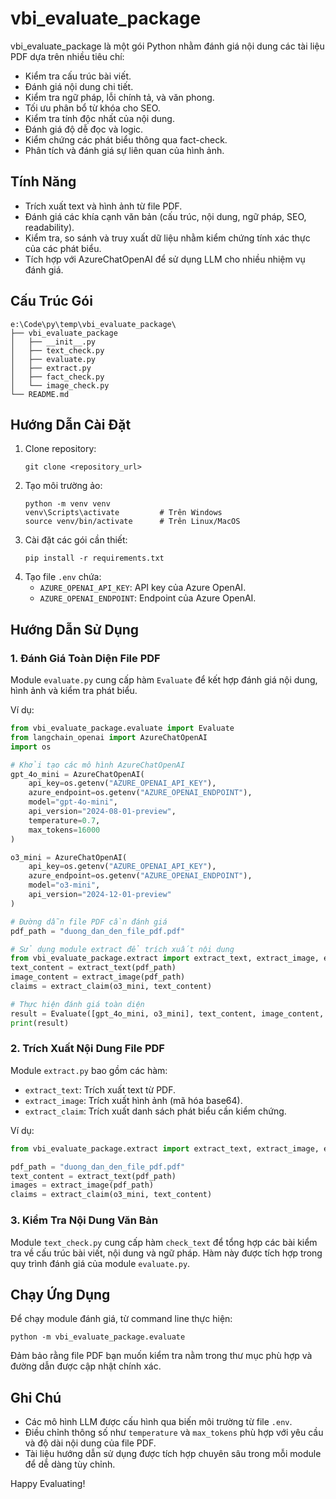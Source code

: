 # vbi_evaluate_package

vbi_evaluate_package là một gói Python nhằm đánh giá nội dung các tài liệu PDF dựa trên nhiều tiêu chí:
- Kiểm tra cấu trúc bài viết.
- Đánh giá nội dung chi tiết.
- Kiểm tra ngữ pháp, lỗi chính tả, và văn phong.
- Tối ưu phân bổ từ khóa cho SEO.
- Kiểm tra tính độc nhất của nội dung.
- Đánh giá độ dễ đọc và logic.
- Kiểm chứng các phát biểu thông qua fact-check.
- Phân tích và đánh giá sự liên quan của hình ảnh.

## Tính Năng

- Trích xuất text và hình ảnh từ file PDF.
- Đánh giá các khía cạnh văn bản (cấu trúc, nội dung, ngữ pháp, SEO, readability).
- Kiểm tra, so sánh và truy xuất dữ liệu nhằm kiểm chứng tính xác thực của các phát biểu.
- Tích hợp với AzureChatOpenAI để sử dụng LLM cho nhiều nhiệm vụ đánh giá.

## Cấu Trúc Gói

```
e:\Code\py\temp\vbi_evaluate_package\
├── vbi_evaluate_package
│   ├── __init__.py
│   ├── text_check.py
│   ├── evaluate.py
│   ├── extract.py
│   ├── fact_check.py
│   └── image_check.py
└── README.md
```

## Hướng Dẫn Cài Đặt

1. Clone repository:
   ```
   git clone <repository_url>
   ```
2. Tạo môi trường ảo:
   ```
   python -m venv venv
   venv\Scripts\activate         # Trên Windows
   source venv/bin/activate      # Trên Linux/MacOS
   ```
3. Cài đặt các gói cần thiết:
   ```
   pip install -r requirements.txt
   ```
4. Tạo file `.env` chứa:
   - `AZURE_OPENAI_API_KEY`: API key của Azure OpenAI.
   - `AZURE_OPENAI_ENDPOINT`: Endpoint của Azure OpenAI.

## Hướng Dẫn Sử Dụng

### 1. Đánh Giá Toàn Diện File PDF

Module `evaluate.py` cung cấp hàm `Evaluate` để kết hợp đánh giá nội dung, hình ảnh và kiểm tra phát biểu.

Ví dụ:
```python
from vbi_evaluate_package.evaluate import Evaluate
from langchain_openai import AzureChatOpenAI
import os

# Khởi tạo các mô hình AzureChatOpenAI
gpt_4o_mini = AzureChatOpenAI(
    api_key=os.getenv("AZURE_OPENAI_API_KEY"),
    azure_endpoint=os.getenv("AZURE_OPENAI_ENDPOINT"),
    model="gpt-4o-mini",
    api_version="2024-08-01-preview",
    temperature=0.7,
    max_tokens=16000
)

o3_mini = AzureChatOpenAI(
    api_key=os.getenv("AZURE_OPENAI_API_KEY"),
    azure_endpoint=os.getenv("AZURE_OPENAI_ENDPOINT"),
    model="o3-mini",
    api_version="2024-12-01-preview"
)

# Đường dẫn file PDF cần đánh giá
pdf_path = "duong_dan_den_file_pdf.pdf"

# Sử dụng module extract để trích xuất nội dung
from vbi_evaluate_package.extract import extract_text, extract_image, extract_claim
text_content = extract_text(pdf_path)
image_content = extract_image(pdf_path)
claims = extract_claim(o3_mini, text_content)

# Thực hiện đánh giá toàn diện
result = Evaluate([gpt_4o_mini, o3_mini], text_content, image_content, claims)
print(result)
```

### 2. Trích Xuất Nội Dung File PDF

Module `extract.py` bao gồm các hàm:
- `extract_text`: Trích xuất text từ PDF.
- `extract_image`: Trích xuất hình ảnh (mã hóa base64).
- `extract_claim`: Trích xuất danh sách phát biểu cần kiểm chứng.

Ví dụ:
```python
from vbi_evaluate_package.extract import extract_text, extract_image, extract_claim

pdf_path = "duong_dan_den_file_pdf.pdf"
text_content = extract_text(pdf_path)
images = extract_image(pdf_path)
claims = extract_claim(o3_mini, text_content)
```

### 3. Kiểm Tra Nội Dung Văn Bản

Module `text_check.py` cung cấp hàm `check_text` để tổng hợp các bài kiểm tra về cấu trúc bài viết, nội dung và ngữ pháp. Hàm này được tích hợp trong quy trình đánh giá của module `evaluate.py`.

## Chạy Ứng Dụng

Để chạy module đánh giá, từ command line thực hiện:
```
python -m vbi_evaluate_package.evaluate
```
Đảm bảo rằng file PDF bạn muốn kiểm tra nằm trong thư mục phù hợp và đường dẫn được cập nhật chính xác.

## Ghi Chú

- Các mô hình LLM được cấu hình qua biến môi trường từ file `.env`.
- Điều chỉnh thông số như `temperature` và `max_tokens` phù hợp với yêu cầu và độ dài nội dung của file PDF.
- Tài liệu hướng dẫn sử dụng được tích hợp chuyên sâu trong mỗi module để dễ dàng tùy chỉnh.

Happy Evaluating!